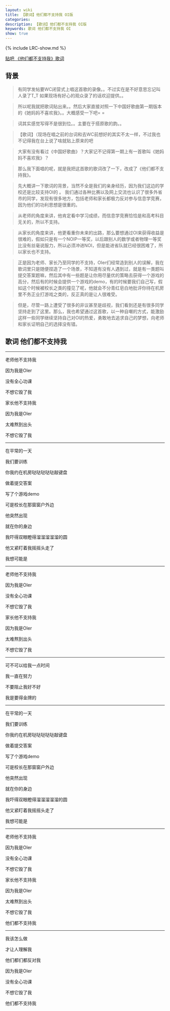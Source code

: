 ```yaml
---
layout: wiki
title: 【歌词】他们都不支持我 OI版
categories: 
description: 【歌词】他们都不支持我 OI版
keywords: 歌词 他们都不支持我 OI
show: true
---
```

{% include LRC-show.md %}

[贴吧 《他们都不支持我》歌词](http://tieba.baidu.com/p/2883322463)

## 背景

>有同学发帖要WC闭营式上唱这首歌的录像。。不过实在是不好意思忘记叫人录了T_T 如果现场有好心的观众录了的话欢迎提供。。

>所以呢我就把歌词贴出来。。然后大家直接对照一下中国好歌曲第一期版本的《她妈妈不喜欢我》。。大概感受一下吧= =

>词其实感觉写得不是很到位。。主要在于搭原歌的韵。。

>【歌词】（现场在唱之前的台词和去WC前想好的其实不太一样，不过我也不记得我在台上说了啥就贴上原来的吧

>大家有没有看过《中国好歌曲》？大家记不记得第一期上有一首歌叫《她妈妈不喜欢我》？

>那么我下面唱的呢，就是我把这首歌的歌词改了一下，改成了《他们都不支持我》。

>先大概讲一下歌词的背景，当然不全是我们的亲身经历，因为我们这边的学校还是比较支持OI的
。
>我们通过各种比赛以及网上交流也认识了很多外省市的同学，发现有很多地方，包括老师和家长都极力反对参与信息学竞赛，因为他们的功利思想是很重的。

>从老师的角度来讲，他肯定看中学习成绩，而信息学竞赛恰恰是和高考科目无关的，所以不支持。

>从家长的角度来讲，他更看重你未来的出路，那么要想通过OI来获得收益是很难的，假如只是有一个NOIP一等奖，以后跟别人的数学或者物理一等奖比没有丝毫说服力，所以必须冲进NOI，但是能进省队就已经很困难了，所以家长也不支持。

>正是因为老师、家长乃至同学的不支持，OIer们经常造到别人的误解，我在歌词里只是随便捏造了一个场景，不知道有没有人遇到过，就是有一类题叫提交答案题嘛，然后其中有一些题是让你用尽量优的策略去获得一个游戏的高分，然后有的时候会提供一个游戏的demo，有的时候要我们自己写，假如这个时候被校长之类的撞见了呢，他就会不分青红皂白地批评你待在机房里不务正业打游戏之类的，反正真的是让人很难受。

>但是，尽管一路上遭受了很多的非议甚至是歧视，我们看到还是有很多同学坚持走到了这里。那么，我也希望通过这首歌，以一种自嘲的方式，能激励这样一些同学继续坚持自己对OI的热爱，勇敢地去追求自己的梦想，向老师和家长证明自己的选择没有错。

## 歌词 他们都不支持我

---

老师他不支持我

因为我是OIer

没有全心功课

不想它毁了我

家长他不支持我

因为我是OIer

太难熬到出头

不想它毁了我

---

在平常的一天

我们要训练

你我约在机房哒哒哒哒哒敲键盘

做着提交答案

写了个游戏demo

可是校长在那窗窗户外边

他突然出现

就在你的身边

我吓得双眼瞪得溜溜溜溜溜的圆

他又紧盯着我摇摇头走了

我想可能是

---

老师他不支持我

因为我是OIer

没有全心功课

不想它毁了我

家长他不支持我

因为我是OIer

太难熬到出头

不想它毁了我

---

可不可以给我一点时间

我一直在努力

不要阻止我好不好

我是要得金牌的

---

在平常的一天

我们要训练

你我约在机房哒哒哒哒哒敲键盘

做着提交答案

写了个游戏demo

可是校长在那窗窗户外边

他突然出现

就在你的身边

我吓得双眼瞪得溜溜溜溜溜的圆

他又紧盯着我摇摇头走了

我想可能是

---

老师他不支持我

因为我是OIer

没有全心功课

不想它毁了我

家长他不支持我

因为我是OIer

太难熬到出头

不想它毁了我

他们都不支持我

---

我该怎么做

才让人理解我

他们都们都反对我

因为我是OIer

没有全心功课

不想它毁了我

他们都不支持我